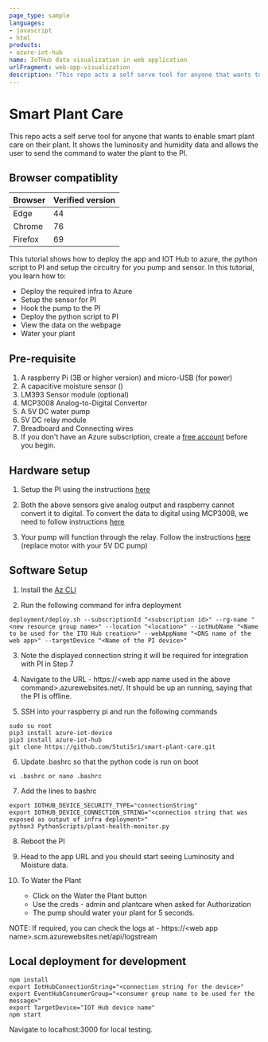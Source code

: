 ```yaml
---
page_type: sample
languages:
- javascript
- html
products:
- azure-iot-hub
name: IoTHub data visualization in web application
urlFragment: web-app-visualization
description: "This repo acts a self serve tool for anyone that wants to enable smart plant care on their plant."
---
```


# Smart Plant Care

This repo acts a self serve tool for anyone that wants to enable smart plant care on their plant. It shows the luminosity and humidity data and allows the user to send the command to water the plant to the PI.

## Browser compatiblity

| Browser | Verified version |
| --- | --- |
| Edge | 44 |
| Chrome | 76 |
| Firefox | 69 |

This tutorial shows how to deploy the app and IOT Hub to azure, the python script to PI and setup the circuitry for you pump and sensor. In this tutorial, you learn how to:

- Deploy the required infra to Azure
- Setup the sensor for PI
- Hook the pump to the PI
- Deploy the python script to PI
- View the data on the webpage
- Water your plant

## Pre-requisite
1. A raspberry Pi (3B or higher version) and micro-USB (for power)
2. A capacitive moisture sensor ()
3. LM393 Sensor module (optional)
4. MCP3008 Analog-to-Digital Convertor
5. A 5V DC water pump
6. 5V DC relay module
7. Breadboard and Connecting wires
8. If you don't have an Azure subscription, create a [free account](https://azure.microsoft.com/free/) before you begin.

## Hardware setup

1. Setup the PI using the instructions [here](https://docs.microsoft.com/en-us/azure/iot-hub/iot-hub-raspberry-pi-kit-node-get-started#set-up-raspberry-pi)

2. Both the above sensors give analog output and raspberry cannot convert it to digital. To convert the data to digital using MCP3008, we need to follow instructions [here](https://learn.adafruit.com/reading-a-analog-in-and-controlling-audio-volume-with-the-raspberry-pi?view=all)

2. Your pump will function through the relay. Follow the instructions [here](https://www.instructables.com/5V-Relay-Raspberry-Pi/) (replace motor with your 5V DC pump)

## Software Setup

1. Install the [Az CLI](https://docs.microsoft.com/en-us/cli/azure/install-azure-cli)

2. Run the following command for infra deployment
```
deployment/deploy.sh --subscriptionId "<subscription id>" --rg-name "<new resource group name>" --location "<location>" --iotHubName "<Name to be used for the ITO Hub creation>" --webAppName "<DNS name of the web app>" --targetDevice "<Name of the PI device>"
```
3. Note the displayed connection string it will be required for integration with PI in Step 7

4. Navigate to the URL - https://\<web app name used in the above command>.azurewebsites.net/. It should be up an running, saying that the PI is offline.

5. SSH into your raspberry pi and run the following commands

```
sudo su root
pip3 install azure-iot-device
pip3 install azure-iot-hub
git clone https://github.com/StutiSri/smart-plant-care.git
```
6. Update .bashrc so that the python code is run on boot
```
vi .bashrc or nano .bashrc 
```

7. Add the lines to bashrc
```
export IOTHUB_DEVICE_SECURITY_TYPE="connectionString"
export IOTHUB_DEVICE_CONNECTION_STRING="<connection string that was exposed as output of infra deployment>"
python3 PythonScripts/plant-health-monitor.py
```

8. Reboot the PI

9. Head to the app URL and you should start seeing Luminosity and Moisture data. 

10. To Water the Plant
    - Click on the Water the Plant button
    - Use the creds - admin and plantcare when asked for Authorization
    - The pump should water your plant for 5 seconds.

NOTE: If required, you can check the logs at - https://\<web app name>.scm.azurewebsites.net/api/logstream

## Local deployment for development

```
npm install
export IotHubConnectionString="<connection string for the device>"
export EventHubConsumerGroup="<consumer group name to be used for the message>"
export TargetDevice="IOT Hub device name"
npm start
```

Navigate to localhost:3000 for local testing.




